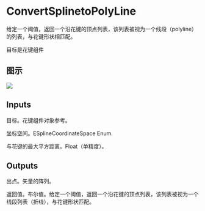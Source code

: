 # ConvertSplinetoPolyLine

给定一个阈值，返回一个沿花键的顶点列表，该列表被视为一个线段（polyline）的列表，与花键形状相匹配。

目标是花键组件

## 图示

![]($-20221218-21000747.png)

## Inputs

目标。花键组件对象参考。

坐标空间。ESplineCoordinateSpace Enum.

与花键的最大平方距离。Float（单精度）。  

## Outputs

出点。矢量的阵列。

返回值。布尔值。给定一个阈值，返回一个沿花键的顶点列表，该列表被视为一个线段列表（折线），与花键形状匹配。
